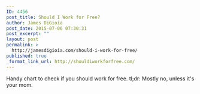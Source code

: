 ```yaml
---
ID: 4456
post_title: Should I Work for Free?
author: James DiGioia
post_date: 2015-07-06 07:30:31
post_excerpt: ""
layout: post
permalink: >
  http://jamesdigioia.com/should-i-work-for-free/
published: true
_format_link_url: http://shouldiworkforfree.com/
---
```

Handy chart to check if you should work for free. tl;dr: Mostly no, unless it's your mom.